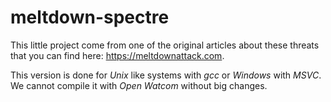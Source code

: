 # meltdown-spectre

This little project come from one of the original articles about these threats that you can find here: https://meltdownattack.com. 

This version is done for _Unix_ like systems with _gcc_ or _Windows_ with _MSVC_. We cannot compile it with _Open Watcom_ without big changes.

